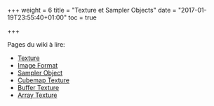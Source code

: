 +++
weight = 6
title = "Texture et Sampler Objects"
date = "2017-01-19T23:55:40+01:00"
toc = true

+++

Pages du wiki à lire:

- [Texture](https://www.khronos.org/opengl/wiki/Texture)
- [Image Format](https://www.khronos.org/opengl/wiki/Image_Format)
- [Sampler Object](https://www.khronos.org/opengl/wiki/Sampler_Object)
- [Cubemap Texture](https://www.khronos.org/opengl/wiki/Cubemap_Texture)
- [Buffer Texture](https://www.khronos.org/opengl/wiki/Buffer_Texture)
- [Array Texture](https://www.khronos.org/opengl/wiki/Array_Texture)